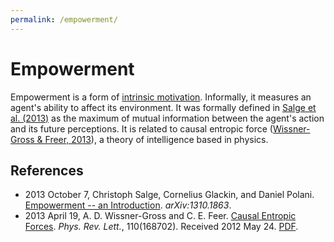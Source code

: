 ```yaml
---
permalink: /empowerment/
---
```

# Empowerment

Empowerment is a form of [intrinsic motivation](http://realai.org/intrinsic-motivation). Informally, it measures an agent's ability to affect its environment. It was formally defined in [Salge et al. (2013)](https://arxiv.org/abs/1310.1863) as the maximum of mutual information between the agent's action and its future perceptions. It is related to causal entropic force ([Wissner-Gross & Freer, 2013](http://math.mit.edu/~freer/papers/PhysRevLett_110-168702.pdf)), a theory of intelligence based in physics.

## References

* 2013 October 7, Christoph Salge, Cornelius Glackin, and Daniel Polani. [Empowerment -- an Introduction](https://arxiv.org/abs/1310.1863). *arXiv:1310.1863*.
* 2013 April 19, A. D. Wissner-Gross and C. E. Feer. [Causal Entropic Forces](https://journals.aps.org/prl/abstract/10.1103/PhysRevLett.110.168702). *Phys. Rev. Lett.*, 110(168702). Received 2012 May 24. [PDF](http://math.mit.edu/~freer/papers/PhysRevLett_110-168702.pdf).
